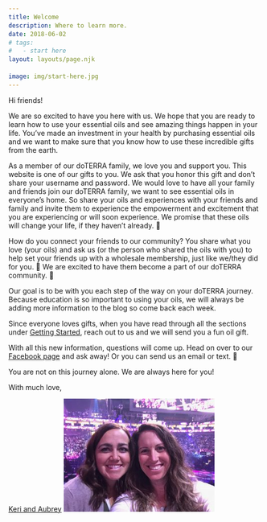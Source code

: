 ```yaml
---
title: Welcome
description: Where to learn more.
date: 2018-06-02
# tags:
#   - start here
layout: layouts/page.njk

image: img/start-here.jpg
---
```


<!-- ![img/river.jpg](../../img/river.jpg "Mountain image") -->

Hi friends!

We are so excited to have you here with us. We hope that you are ready to learn how to use your essential oils and see amazing things happen in your life. You’ve made an investment in your health by purchasing essential oils and we want to make sure that you know how to use these incredible gifts from the earth.

As a member of our doTERRA family, we love you and support you. This website is one of our gifts to you. We ask that you honor this gift and don’t share your username and password. We would love to have all your family and friends join our doTERRA family, we want to see essential oils in everyone’s home. So share your oils and experiences with your friends and family and invite them to experience the empowerment and excitement that you are experiencing or will soon experience. We promise that these oils will change your life, if they haven’t already. 🙂

How do you connect your friends to our community? You share what you love (your oils) and ask us (or the person who shared the oils with you) to help set your friends up with a wholesale membership, just like we/they did for you. 🙂 We are excited to have them become a part of our doTERRA community. 🙂

Our goal is to be with you each step of the way on your doTERRA journey. Because education is so important to using your oils, we will always be adding more information to the blog so come back each week.

Since everyone loves gifts, when you have read through all the sections under [Getting Started](/getting-started/), reach out to us and we will send you a fun oil gift.

With all this new information, questions will come up. Head on over to our [Facebook page](https://www.facebook.com/groups/1433411416949527) and ask away! Or you can send us an email or text. 🙂

You are not on this journey alone. We are always here for you!

With much love,

[Keri and Aubrey](/contact/)
![Keri and Aubrey](/img/keri-aubrey.jpg "Keri and Aubrey")
